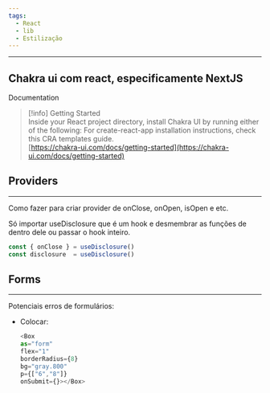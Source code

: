 ```yaml
---
tags:
  - React
  - lib
  - Estilização
---
```

---

## Chakra ui com react, especificamente NextJS

  

Documentation

> [!info] Getting Started  
> Inside your React project directory, install Chakra UI by running either of the following: For create-react-app installation instructions, check this CRA templates guide.  
> [https://chakra-ui.com/docs/getting-started](https://chakra-ui.com/docs/getting-started)  

  

  

## Providers

---

Como fazer para criar provider de onClose, onOpen, isOpen e etc.

Só importar useDisclosure que é um hook e desmembrar as funções de dentro dele ou passar o hook inteiro.

```JavaScript
const { onClose } = useDisclosure()
const disclosure  = useDisclosure()
```

  

## Forms

---

Potenciais erros de formulários:

- Colocar:
    
    ```JavaScript
    <Box
    as="form" 
    flex="1"
    borderRadius={8}
    bg="gray.800"
    p={["6","8"]}
    onSubmit={}></Box>
    ```